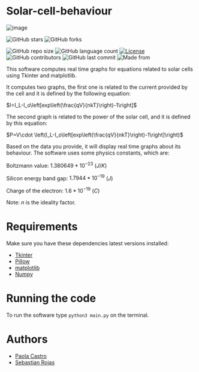# **Solar-cell-behaviour**

![image](https://user-images.githubusercontent.com/62435399/219082443-7769ec78-f77c-4ddc-af48-a71d3fa10317.png)

![GitHub stars](https://img.shields.io/github/stars/SRojas28/Solar-cell-behaviour?style=social)
![GitHub forks](https://img.shields.io/github/forks/SRojas28/Solar-cell-behaviour?label=Fork&style=social)

![GitHub repo size](https://img.shields.io/github/repo-size/SRojas28/Solar-cell-behaviour?label=Repo%20Size)
![GitHub language count](https://img.shields.io/github/languages/count/SRojas28/Solar-cell-behaviour?label=Languages)
[![License](https://img.shields.io/badge/License-Apache%202.0-blue.svg)](https://opensource.org/licenses/Apache-2.0)
![GitHub contributors](https://img.shields.io/github/contributors/SRojas28/Solar-cell-behaviour)
![GitHub last commit](https://img.shields.io/github/last-commit/SRojas28/Solar-cell-behaviour)
![Made from](https://img.shields.io/badge/From-Colombia-Yellow)

This software computes real time graphs for equations related to solar cells using Tkinter and matplotlib.

It computes two graphs, the first one is related to the current provided by the cell and it is defined by the following equation:

$I=I_L-I_o\left[exp\left(\frac{qV}{nkT}\right)-1\right]$

The second graph is related to the power of the solar cell, and it is defined by this equation:

$P=V\cdot \left(I_L-I_o\left[exp\left(\frac{qV}{nkT}\right)-1\right]\right)$

Based on the data you provide, it will display real time graphs about its behaviour. The software uses some physics constants, which are:

Boltzmann value: $1.380649*10^{-23}$ $(J/K)$

Silicon energy band gap: $1.7944*10^{-19}$ $(J)$

Charge of the electron: $1.6*10^{-19}$ $(C)$

Note: $n$ is the ideality factor.

# Requirements
Make sure you have these dependencies latest versions installed:

- [Tkinter](https://docs.python.org/3/library/tk.html)
- [Pillow](https://pillow.readthedocs.io/en/stable/)
- [matplotlib](https://matplotlib.org/stable/index.html)
- [Numpy](https://numpy.org/doc/)

# Running the code
To run the software type ``` python3 main.py ``` on the terminal.

# Authors
- [Paola Castro](https://github.com/C-Paola)
- [Sebastian Rojas](https://github.com/SRojas28)
